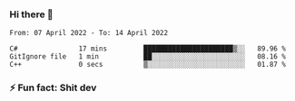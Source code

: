 ### Hi there 👋
<!--START_SECTION:waka-->

```text
From: 07 April 2022 - To: 14 April 2022

C#               17 mins         ██████████████████████▒░░   89.96 %
GitIgnore file   1 min           ██░░░░░░░░░░░░░░░░░░░░░░░   08.16 %
C++              0 secs          ▒░░░░░░░░░░░░░░░░░░░░░░░░   01.87 %
```

<!--END_SECTION:waka-->
<!--
**TG4LAaron/TG4LAaron** is a ✨ _special_ ✨ repository because its `README.md` (this file) appears on your GitHub profile.

Here are some ideas to get you started:

- 🔭 I’m currently working on ...
- 🌱 I’m currently learning ...
- 👯 I’m looking to collaborate on ...
- 🤔 I’m looking for help with ...
- 💬 Ask me about ...
- 📫 How to reach me: ...
- 😄 Pronouns: ...
- ⚡ Fun fact: ...
-->
### ⚡ Fun fact: Shit dev
